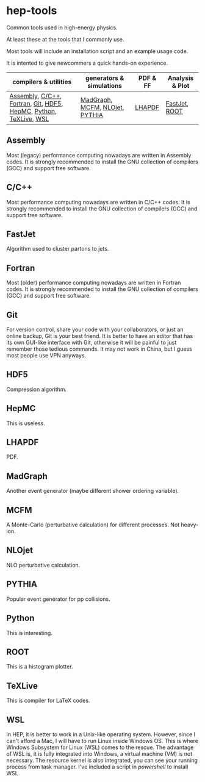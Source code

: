 # hep-tools

Common tools used in high-energy physics.

At least these at the tools that I commonly use.

Most tools will include an installation script and an example usage code.

It is intented to give newcommers a quick hands-on experience.

| compilers & utilities | generators & simulations | PDF & FF | Analysis & Plot |
| --- | --- | --- | --- |
| [Assembly](README.md#Assembly), [C/C++](README.md#C/C++), [Fortran](README.md#Fortran), [Git](README.md#Git), [HDF5](README.md#HDF5), [HepMC](README.md#HepMC), [Python](README.md#Python), [TeXLive](README.md#TeXLive), [WSL](README.md#WSL) | [MadGraph](README.md#MadGraph), [MCFM](README.md#MCFM), [NLOjet](README.md#NLOjet), [PYTHIA](README.md#PYTHIA) | [LHAPDF](README.md#LHAPDF) |[FastJet](README.md#FastJet), [ROOT](README.md#ROOT) |

## Assembly

Most (legacy) performance computing nowadays are written in Assembly codes.
It is strongly recommended to install the GNU collection of compilers (GCC) and support free software.

## C/C++

Most performance computing nowadays are written in C/C++ codes.
It is strongly recommended to install the GNU collection of compilers (GCC) and support free software.

## FastJet

Algorithm used to cluster partons to jets.

## Fortran

Most (older) performance computing nowadays are written in Fortran codes.
It is strongly recommended to install the GNU collection of compilers (GCC) and support free software.

## Git

For version control, share your code with your collaborators, or just an online backup, Git is your best friend.
It is better to have an editor that has its own GUI-like interface with Git, otherwise it will be painful to just remember those tedious commands.
It may not work in China, but I guess most people use VPN anyways.

## HDF5

Compression algorithm.

## HepMC

This is useless.

## LHAPDF

PDF.

## MadGraph

Another event generator (maybe different shower ordering variable).

## MCFM

A Monte-Carlo (perturbative calculation) for different processes. Not heavy-ion.

## NLOjet

NLO perturbative calculation.

## PYTHIA

Popular event generator for pp collisions.

## Python

This is interesting.

## ROOT

This is a histogram plotter.

## TeXLive

This is compiler for LaTeX codes.

## WSL

In HEP, it is better to work in a Unix-like operating system.
However, since I can't afford a Mac, I will have to run Linux inside Windows OS.
This is where Windows Subsystem for Linux (WSL) comes to the rescue.
The advantage of WSL is, it is fully integrated into Windows, a virtual machine (VM) is not necessary.
The resource kernel is also integrated, you can see your running process from task manager.
I've included a script in *powershell* to install WSL.
